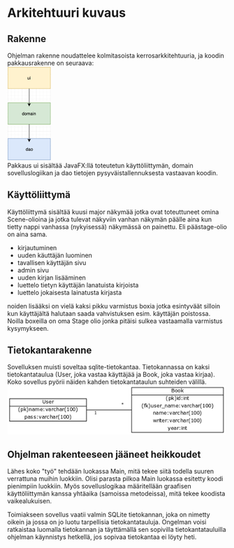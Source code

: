# Arkitehtuuri kuvaus  

## Rakenne  
Ohjelman rakenne noudattelee kolmitasoista kerrosarkkitehtuuria, ja koodin pakkausrakenne on seuraava:  
<img src="https://github.com/alemati/otm-harjoitustyo/blob/master/dokumentointi/kuvat/arkRakenne.png" width="100">  
Pakkaus ui sisältää JavaFX:llä toteutetun käyttöliittymän, domain sovelluslogiikan ja dao tietojen pysyväistallennuksesta vastaavan koodin.  

## Käyttöliittymä  
Käyttöliittymä sisältää kuusi major näkymää jotka ovat toteuttuneet omina Scene-olioina ja jotka tulevat näkyviin vanhan näkymän päälle aina kun tietty nappi vanhassa (nykyisessä) näkymässä on painettu. Eli päästage-olio on aina sama. 
* kirjautuminen  
* uuden käuttäjän luominen  
* tavallisen käyttäjän sivu  
* admin sivu  
* uuden kirjan lisääminen  
* luettelo tietyn käyttäjän lanatuista kirjoista    
* luettelo jokaisesta lainatusta kirjasta  

noiden lisääksi on vielä kaksi pikku varmistus boxia jotka esintyväät silloin kun käyttäjältä halutaan saada vahvistuksen esim. käyttäjän poistossa. Noilla boxeilla on oma Stage olio jonka pitäisi sulkea vastaamalla varmistus kysymykseen.

## Tietokantarakenne  
Sovelluksen muisti soveltaa sqlite-tietokantaa. Tietokannassa on kaksi tietokantataulua (User, joka vastaa käyttäjää ja Book, joka vastaa kirjaa). Koko sovellus pyörii näiden kahden tietokantataulun suhteiden välillä.  
<img src="https://github.com/alemati/otm-harjoitustyo/blob/master/dokumentointi/kuvat/User-Book.png" width="500"> 

## Ohjelman rakenteeseen jääneet heikkoudet  
Lähes koko "työ" tehdään luokassa Main, mitä tekee siitä todella suuren verrattuna muihin luokkiin. Olisi parasta pilkoa Main luokassa esitetty koodi pienimpiin luokkiin. Myös sovelluslogikaa määritellään graafisen käyttöliittymän kanssa yhtäaika (samoissa metodeissa), mitä tekee koodista vaikealukuisen.  

Toimiakseen sovellus vaatii valmin SQLite tietokannan, joka on nimetty oikein ja jossa on jo luotu tarpellisia tietokantatauluja. Ongelman voisi ratkaistaa luomalla tietokannan ja täyttämällä sen sopivilla tietokantatauluilla ohjelman käynnistys hetkellä, jos sopivaa tietokantaa ei löyty heti.
